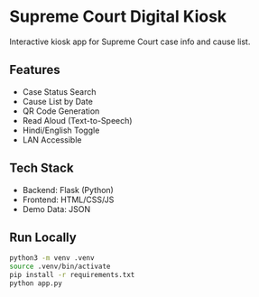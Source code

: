 # Supreme Court Digital Kiosk

Interactive kiosk app for Supreme Court case info and cause list.

## Features
- Case Status Search
- Cause List by Date
- QR Code Generation
- Read Aloud (Text-to-Speech)
- Hindi/English Toggle
- LAN Accessible

## Tech Stack
- Backend: Flask (Python)
- Frontend: HTML/CSS/JS
- Demo Data: JSON

## Run Locally
```bash
python3 -m venv .venv
source .venv/bin/activate
pip install -r requirements.txt
python app.py
